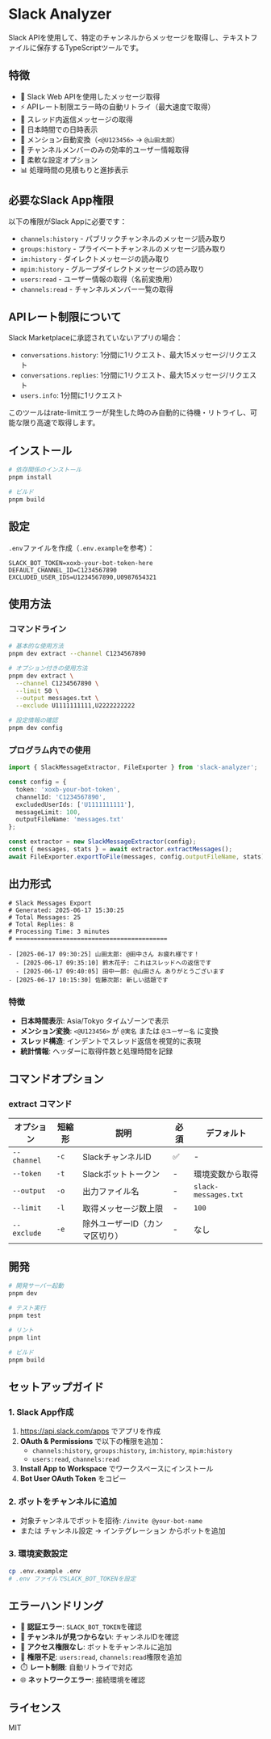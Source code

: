 # Slack Analyzer

Slack APIを使用して、特定のチャンネルからメッセージを取得し、テキストファイルに保存するTypeScriptツールです。

## 特徴

- 🚀 Slack Web APIを使用したメッセージ取得
- ⚡ APIレート制限エラー時の自動リトライ（最大速度で取得）
- 🧵 スレッド内返信メッセージの取得
- 📅 日本時間での日時表示
- 👥 メンション自動変換（`<@U123456>` → `@山田太郎`）
- 🎯 チャンネルメンバーのみの効率的ユーザー情報取得
- 🔧 柔軟な設定オプション
- 📊 処理時間の見積もりと進捗表示

## 必要なSlack App権限

以下の権限がSlack Appに必要です：

- `channels:history` - パブリックチャンネルのメッセージ読み取り
- `groups:history` - プライベートチャンネルのメッセージ読み取り
- `im:history` - ダイレクトメッセージの読み取り
- `mpim:history` - グループダイレクトメッセージの読み取り
- `users:read` - ユーザー情報の取得（名前変換用）
- `channels:read` - チャンネルメンバー一覧の取得

## APIレート制限について

Slack Marketplaceに承認されていないアプリの場合：
- `conversations.history`: 1分間に1リクエスト、最大15メッセージ/リクエスト
- `conversations.replies`: 1分間に1リクエスト、最大15メッセージ/リクエスト
- `users.info`: 1分間に1リクエスト

このツールはrate-limitエラーが発生した時のみ自動的に待機・リトライし、可能な限り高速で取得します。

## インストール

```bash
# 依存関係のインストール
pnpm install

# ビルド
pnpm build
```

## 設定

`.env`ファイルを作成（`.env.example`を参考）：

```env
SLACK_BOT_TOKEN=xoxb-your-bot-token-here
DEFAULT_CHANNEL_ID=C1234567890
EXCLUDED_USER_IDS=U1234567890,U0987654321
```

## 使用方法

### コマンドライン

```bash
# 基本的な使用方法
pnpm dev extract --channel C1234567890

# オプション付きの使用方法
pnpm dev extract \
  --channel C1234567890 \
  --limit 50 \
  --output messages.txt \
  --exclude U1111111111,U2222222222

# 設定情報の確認
pnpm dev config
```

### プログラム内での使用

```typescript
import { SlackMessageExtractor, FileExporter } from 'slack-analyzer';

const config = {
  token: 'xoxb-your-bot-token',
  channelId: 'C1234567890',
  excludedUserIds: ['U1111111111'],
  messageLimit: 100,
  outputFileName: 'messages.txt'
};

const extractor = new SlackMessageExtractor(config);
const { messages, stats } = await extractor.extractMessages();
await FileExporter.exportToFile(messages, config.outputFileName, stats);
```

## 出力形式

```
# Slack Messages Export
# Generated: 2025-06-17 15:30:25
# Total Messages: 25
# Total Replies: 8
# Processing Time: 3 minutes
# ==========================================

- [2025-06-17 09:30:25] 山田太郎: @田中さん お疲れ様です！
  - [2025-06-17 09:35:10] 鈴木花子: これはスレッドへの返信です
  - [2025-06-17 09:40:05] 田中一郎: @山田さん ありがとうございます
- [2025-06-17 10:15:30] 佐藤次郎: 新しい話題です
```

### 特徴
- **日本時間表示**: Asia/Tokyo タイムゾーンで表示
- **メンション変換**: `<@U123456>` が `@実名` または `@ユーザー名` に変換
- **スレッド構造**: インデントでスレッド返信を視覚的に表現
- **統計情報**: ヘッダーに取得件数と処理時間を記録

## コマンドオプション

### extract コマンド

| オプション | 短縮形 | 説明 | 必須 | デフォルト |
|------------|--------|------|------|------------|
| `--channel` | `-c` | SlackチャンネルID | ✅ | - |
| `--token` | `-t` | Slackボットトークン | - | 環境変数から取得 |
| `--output` | `-o` | 出力ファイル名 | - | `slack-messages.txt` |
| `--limit` | `-l` | 取得メッセージ数上限 | - | `100` |
| `--exclude` | `-e` | 除外ユーザーID（カンマ区切り） | - | なし |

## 開発

```bash
# 開発サーバー起動
pnpm dev

# テスト実行
pnpm test

# リント
pnpm lint

# ビルド
pnpm build
```

## セットアップガイド

### 1. Slack App作成
1. https://api.slack.com/apps でアプリを作成
2. **OAuth & Permissions** で以下の権限を追加：
   - `channels:history`, `groups:history`, `im:history`, `mpim:history`
   - `users:read`, `channels:read`
3. **Install App to Workspace** でワークスペースにインストール
4. **Bot User OAuth Token** をコピー

### 2. ボットをチャンネルに追加
- 対象チャンネルでボットを招待: `/invite @your-bot-name`
- または チャンネル設定 → インテグレーション からボットを追加

### 3. 環境変数設定
```bash
cp .env.example .env
# .env ファイルでSLACK_BOT_TOKENを設定
```

## エラーハンドリング

- 🔑 **認証エラー**: `SLACK_BOT_TOKEN`を確認
- 📡 **チャンネルが見つからない**: チャンネルIDを確認
- 🚫 **アクセス権限なし**: ボットをチャンネルに追加
- 👤 **権限不足**: `users:read`, `channels:read`権限を追加
- ⏱️ **レート制限**: 自動リトライで対応
- 🌐 **ネットワークエラー**: 接続環境を確認

## ライセンス

MIT